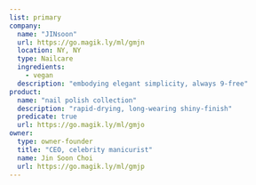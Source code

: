 ```yaml
---
list: primary
company:
  name: "JINsoon"
  url: https://go.magik.ly/ml/gmjn
  location: NY, NY
  type: Nailcare
  ingredients:
    - vegan
  description: "embodying elegant simplicity, always 9-free"
product:
  name: "nail polish collection"
  description: "rapid-drying, long-wearing shiny-finish"
  predicate: true
  url: https://go.magik.ly/ml/gmjo
owner:
  type: owner-founder
  title: "CEO, celebrity manicurist"
  name: Jin Soon Choi
  url: https://go.magik.ly/ml/gmjp
---
```

